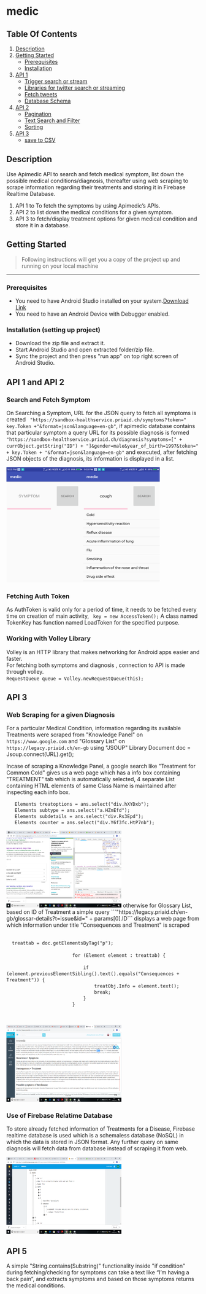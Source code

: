 #  medic
## Table Of Contents
1. [Description](#description)
2. [Getting Started](#getting-started)
   * [Prerequisites](#prerequisites)
   * [Installation](#installation-setting-up-project)
3. [API 1](#api-1)
    * [Trigger search or stream](#trigger-search-or-stream) 
    * [Libraries for twitter search or streaming](#libraries-for-twitter-search-or-streaming)
    * [Fetch tweets](#fetch-tweets)
    * [Database Schema](#database-schema)
4. [API 2](#api-2)
    * [Pagination](#pagination)
    * [Text Search and Filter](#text-search-and-filter)
    * [Sorting](#sorting) 
5. [API 3](#api-3)
    * [save to CSV](#save-to-csv)

## Description
Use Apimedic API to search and fetch medical symptom, list down the possible medical conditions/diagnosis, thereafter using web scraping 
to scrape information regarding their treatments and storing it in Firebase Realtime Database. 
1. API 1 to To fetch the symptoms by using Apimedic’s APIs. 
2. API 2 to list down the medical conditions for a given symptom.
3. API 3 to fetch/display treatment options for given medical condition and store it in a database.

 ## Getting Started
> Following instructions will get you a copy of the project up and running on your local machine
****
### Prerequisites
  * You need to have Android Studio installed on your system.[Download Link](https://developer.android.com/studio/)
  * You need to have an Android Device with Debugger enabled.
  

 ### Installation (setting up project)
  * Download the zip file and extract it.
  * Start Android Studio and open extracted folder/zip file.
  * Sync the project and then press "run app" on top right screen of Android Studio. 
  
 
## API 1 and API 2
  ### Search and Fetch Symptom
  
  On Searching a Symptom, URL for the JSON query to fetch all symptoms is created  ` "https://sandbox-healthservice.priaid.ch/symptoms?token="  key.Token +"&format=json&language=en-gb"`, if apimedic database contains that particular symptom a query URL for its possible diagnosis is formed `"https://sandbox-healthservice.priaid.ch/diagnosis?symptoms=[" + currObject.getString("ID") + "]&gender=male&year_of_birth=1997&token=" + key.Token + "&format=json&language=en-gb"` and executed,
  after fetching JSON objects of the diagnosis, its information is displayed in a list.
  
  
 <img src="https://github.com/naman4u13/medic/blob/master/Img/Screenshot_2018-10-17-21-03-20.png" alt="image" height="300px" width="200px" align="left">
 <img src="https://github.com/naman4u13/medic/blob/master/Img/Screenshot_2018-10-17-21-03-33.png" alt="image" height="300px" width="200px">

 ### Fetching Auth Token
 As AuthToken is valid only for a period of time, it needs to be fetched every time on creation of main activity, ` key = new AccessToken();`
 A class named TokenKey has function named LoadToken for the specified purpose.
 

 ### Working with Volley Library
 Volley is an HTTP library that makes networking for Android apps easier and faster.  
 For fetching both symptoms and diagnosis , connection to API is made through volley.  
 `RequestQueue queue = Volley.newRequestQueue(this);`  
 
  
  ## API 3
  ### Web Scraping for a given Diagnosis    
  For a particular Medical Condition, information regarding its available Treatments were scraped from "Knowledge Panel" on `https://www.google.com` and "Glossary List" on `https://legacy.priaid.ch/en-gb` using "JSOUP" Library 
   Document doc = Jsoup.connect(URL).get();
   
   
   Incase of scraping a Knowledge Panel, a google search like "Treatment for Common Cold" gives us a web page which has a info box containing "TREATMENT" tab which is automatically selected, 4 separate List containing HTML elements of same Class Name is maintained after inspecting each info box.
   ```
      Elements treatoptions = ans.select("div.hXYDxb");
      Elements subtype = ans.select("a.HZnEfd");
      Elements subdetails = ans.select("div.Rs3Epd");
      Elements counter = ans.select("div.Y6f3fc.HtP7nb");
  ```
  <img src="https://github.com/naman4u13/medic/blob/master/Img/Screenshot%20(3).png" alt="image" height="200px" width="300px">
  otherwise for Glossary List, based on ID of Treatment a simple query ```"https://legacy.priaid.ch/en-gb/glossar-details?t=issue&id=" + params[0].ID``` displays a web page from which information under title "Consequences and Treatment" is scraped
 
```
 
  treattab = doc.getElementsByTag("p");

                        for (Element element : treattab) {

                            if (element.previousElementSibling().text().equals("Consequences + Treatment")) {
                                treatObj.Info = element.text();
                                break;
                            }
                        }
   
   
```
   
   

<img src="https://github.com/naman4u13/medic/blob/master/Img/Screenshot%20(6).png" alt="image" height="200px" width="300px">
 




### Use of Firebase Relatime Database
  To store already fetched information of Treatments for a Disease, Firebase realtime database is used which is a schemaless database (NoSQL) in which the data is stored in JSON format. Any further query on same diagnosis will fetch data from database instead of scraping it from web.
 
 
<img src="https://github.com/naman4u13/medic/blob/master/Img/Screenshot%20(4).png" alt="image" height="200px" width="300px">
 


## API 5
A simple "String.contains(Substring)" functionality inside "if condition" during fetching/checking for symptoms can take a text like “I’m having a back pain”, and extracts symptoms and based on those symptoms returns the medical conditions. 
